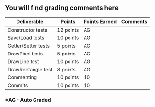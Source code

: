 ## You will find grading comments here 


| Deliverable          | Points    | Points Earned | Comments
| -------------------- | --------  | ------------- | -------------------------
| Constructor tests    | 12 points |      AG       |
| Save/Load tests      | 10 points |      AG       |
| Getter/Setter tests  | 5 points  |      AG       |
| DrawPixel tests      | 5 points  |      AG       |
| DrawLine test        | 10 points |      AG       |
| DrawRectangle test   | 8 points  |      AG       |
| Commenting           | 10 points |      10       | 
| Commits              | 10 points |      10       | 



### *AG - Auto Graded
